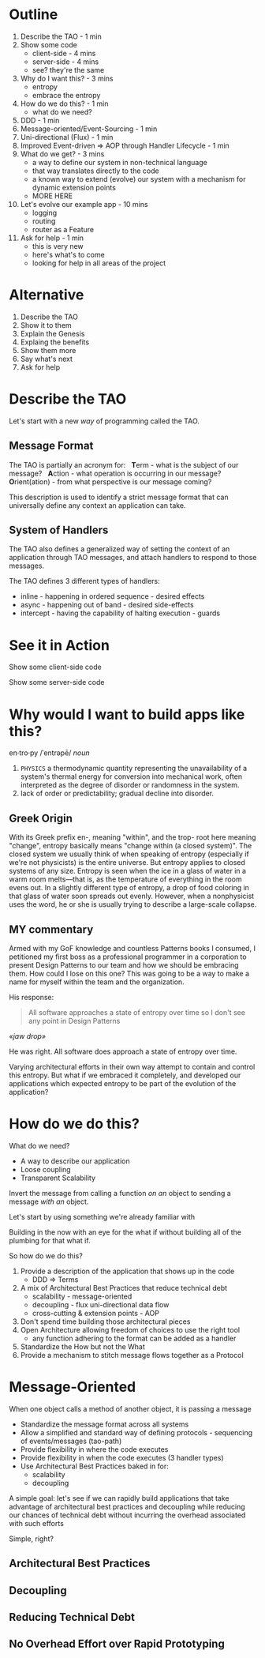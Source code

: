 # Outline

1. Describe the TAO - 1 min
1. Show some code
   * client-side - 4 mins
   * server-side - 4 mins
   * see? they're the same
1. Why do I want this? - 3 mins
   * entropy
   * embrace the entropy
1. How do we do this? - 1 min
   * what do we need?
1. DDD - 1 min
1. Message-oriented/Event-Sourcing - 1 min
1. Uni-directional (Flux) - 1 min
1. Improved Event-driven => AOP through Handler Lifecycle - 1 min
1. What do we get? - 3 mins
   * a way to define our system in non-technical language
   * that way translates directly to the code
   * a known way to extend (evolve) our system with a mechanism for dynamic extension points
   * MORE HERE
1. Let's evolve our example app - 10 mins
   * logging
   * routing
   * router as a Feature
1. Ask for help - 1 min
   * this is very new
   * here's what's to come
   * looking for help in all areas of the project

# Alternative

1. Describe the TAO
2. Show it to them
3. Explain the Genesis
4. Explaing the benefits
5. Show them more
6. Say what's next
7. Ask for help

# Describe the TAO

Let's start with a new _way_ of programming called the TAO.

## Message Format

The TAO is partially an acronym for:  
**T**erm - what is the subject of our message?  
**A**ction - what operation is occurring in our message?  
**O**rient(ation) - from what perspective is our message coming?

This description is used to identify a strict message format that can
universally define any context an application can take.

## System of Handlers

The TAO also defines a generalized way of setting the context of an
application through TAO messages, and attach handlers to respond to
those messages.

The TAO defines 3 different types of handlers:

* inline - happening in ordered sequence - desired effects
* async - happening out of band - desired side-effects
* intercept - having the capability of halting execution - guards

# See it in Action

Show some client-side code

Show some server-side code

# Why would I want to build apps like this?

en·tro·py
/ˈentrəpē/
_noun_

1. `PHYSICS`
   a thermodynamic quantity representing the unavailability of a system's thermal energy for conversion into mechanical work, often interpreted as the degree of disorder or randomness in the system.
2. lack of order or predictability; gradual decline into disorder.

## Greek Origin

With its Greek prefix en-, meaning "within", and the trop- root here meaning "change", entropy basically means "change within (a closed system)". The closed system we usually think of when speaking of entropy (especially if we're not physicists) is the entire universe. But entropy applies to closed systems of any size. Entropy is seen when the ice in a glass of water in a warm room melts—that is, as the temperature of everything in the room evens out. In a slightly different type of entropy, a drop of food coloring in that glass of water soon spreads out evenly. However, when a nonphysicist uses the word, he or she is usually trying to describe a large-scale collapse.

## MY commentary

Armed with my GoF knowledge and countless Patterns books I consumed, I petitioned
my first boss as a professional programmer in a corporation to present Design
Patterns to our team and how we should be embracing them.  How could I lose on
this one?  This was going to be a way to make a name for myself within the team
and the organization.

His response:

> All software approaches a state of entropy over time so I don't see any point in
> Design Patterns

_«jaw drop»_

He was right.  All software does approach a state of entropy over time.

Varying architectural efforts in their own way attempt to contain and
control this entropy.  But what if we embraced it completely, and developed
our applications which expected entropy to be part of the evolution of
the application?

# How do we do this?

What do we need?

* A way to describe our application
* Loose coupling
* Transparent Scalability

Invert the message from calling a function _on an_ object to sending a message
_with an_ object.

Let's start by using something we're already familiar with

Building in the now with an eye for the what if without building all of the
plumbing for that what if.

So how do we do this?

1. Provide a description of the application that shows up in the code
   * DDD => Terms
2. A mix of Architectural Best Practices that reduce technical debt
   * scalability - message-oriented
   * decoupling - flux uni-directional data flow
   * cross-cutting & extension points - AOP
3. Don't spend time building those architectural pieces
4. Open Architecture allowing freedom of choices to use the right tool
   * any function adhering to the format can be added as a handler
5. Standardize the How but not the What
6. Provide a mechanism to stitch message flows together as a Protocol

# Message-Oriented

When one object calls a method of another object, it is passing a message


* Standardize the message format across all systems
* Allow a simplified and standard way of defining protocols - sequencing of events/messages (tao-path)
* Provide flexibility in where the code executes
* Provide flexibility in when the code executes (3 handler types)
* Use Architectural Best Practices baked in for:
  * scalability
  * decoupling


A simple goal: let's see if we can rapidly build applications that
take advantage of architectural best practices and decoupling while
reducing our chances of technical debt without incurring the overhead
associated with such efforts

Simple, right?

## Architectural Best Practices

## Decoupling

## Reducing Technical Debt

## No Overhead Effort over Rapid Prototyping

